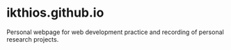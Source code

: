 # ikthios.github.io
Personal webpage for web development practice and recording of personal research projects.
